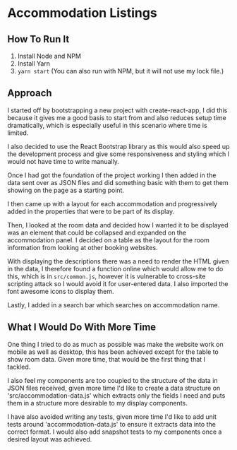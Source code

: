 # Accommodation Listings

## How To Run It

1. Install Node and NPM
2. Install Yarn
3. `yarn start` (You can also run with NPM, but it will not use my lock file.)

## Approach

I started off by bootstrapping a new project with create-react-app, I did this because it gives me a good basis to start from and also reduces setup time dramatically, which is especially useful in this scenario where time is limited.

I also decided to use the React Bootstrap library as this would also speed up the development process and give some responsiveness and styling which I would not have time to write manually.

Once I had got the foundation of the project working I then added in the data sent over as JSON files and did something basic with them to get them showing on the page as a starting point.

I then came up with a layout for each accommodation and progressively added in the properties that were to be part of its display.

Then, I looked at the room data and decided how I wanted it to be displayed was an element that could be collapsed and expanded on the accommodation panel. I decided on a table as the layout for the room information from looking at other booking websites.

With displaying the descriptions there was a need to render the HTML given in the data, I therefore found a function online which would allow me to do this, which is in `src/common.js`, however it is vulnerable to cross-site scripting attack so I would avoid it for user-entered data. I also imported the font awesome icons to display them.

Lastly, I added in a search bar which searches on accommodation name.

## What I Would Do With More Time

One thing I tried to do as much as possible was make the website work on mobile as well as desktop, this has been achieved except for the table to show room data. Given more time, that would be the first thing that I tackled.

I also feel my components are too coupled to the structure of the data in JSON files received, given more time I'd like to create a data structure on 'src/accommodation-data.js' which extracts only the fields I need and puts them in a structure more desirable to my display components.

I have also avoided writing any tests, given more time I'd like to add unit tests around 'accommodation-data.js' to ensure it extracts data into the correct format. I would also add snapshot tests to my components once a desired layout was achieved.